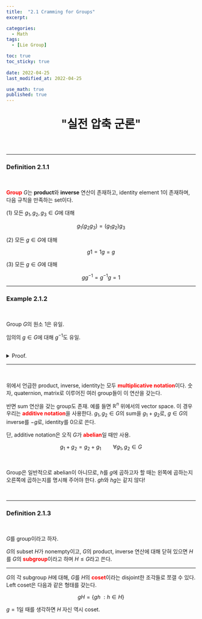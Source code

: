 ```yaml
---
title:  "2.1 Cramming for Groups"
excerpt: 

categories:
  - Math
tags:
  - [Lie Group]

toc: true
toc_sticky: true
 
date: 2022-04-25
last_modified_at: 2022-04-25

use_math: true
published: true
---
```


<p align="center" style="font-weight:600; font-size:30px">"실전 압축 군론"</p>

<br>

***

### Definition 2.1.1

<br>

<span style="color:red">**Group**</span> $G$는 **product**와 **inverse** 연산이 존재하고, identity element $1$이 존재하며, 다음 규칙을 만족하는 set이다.

 (1) 모든 $g_1, g_2, g_3 \in G$에 대해

 $$
 g_1(g_2g_3) = (g_1g_2)g_3
 $$

 (2) 모든 $g \in G$에 대해

 $$
 g1 = 1g = g
 $$
 
 (3) 모든 $g \in G$에 대해

 $$
 gg^{-1} = g^{-1}g = 1
 $$

***

### Example 2.1.2

<br>

Group $G$의 원소 $1$은 유일.

임의의 $g \in G$에 대해 $g^{-1}$도 유일.

<br>
<details>
<summary>Proof.</summary>
<div markdown="1">
<br>

임의의 $g \in G$에 대해 식 $gg'=g$의 양변의 왼쪽에 $g^{-1}$를 곱하면 $g' = 1$.

비슷하게, 각 $g \in G$에 대해 $gg''=1$를 만족하는 $g''$는 $g^{-1}$. $\square$

</div>
</details>

***

<br>

위에서 언급한 product, inverse, identity는 모두 <span style="color:red">**multiplicative notation**</span>이다. 숫자, quaternion, matrix로 이루어진 여러 group들이 이 연산을 갖는다.

반면 sum 연산을 갖는 group도 존재. 예를 들면 $\mathbb{R}^n$ 위에서의 vector space. 이 경우 우리는 <span style="color:red">**additive notation**</span>을 사용한다. $g_1, g_2 \in G$의 sum을 $g_1+g_2$로, $g \in G$의 inverse를 $-g$로, identity를 $0$으로 쓴다.

단, additive notation은 오직 $G$가 <span style="color:red">**abelian**</span>일 때만 사용.

$$
g_1+g_2 = g_2 + g_1 \qquad \forall g_1, g_2 \in G
$$

<br>

Group은 일반적으로 abelian이 아니므로, $h$를 $g$에 곱하고자 할 때는 왼쪽에 곱하는지 오른쪽에 곱하는지를 명시해 주어야 한다. $gh$와 $hg$는 같지 않다!

<br>

***

### Definition 2.1.3

<br>

$G$를 group이라고 하자.

$G$의 subset $H$가 nonempty이고, $G$의 product, inverse 연산에 대해 닫혀 있으면 $H$를 $G$의 <span style="color:red">**subgroup**</span>이라고 하며 $H \leq G$라고 쓴다.

***

$G$의 각 subgroup $H$에 대해, $G$를 $H$의 <span style="color:red">**coset**</span>이라는 disjoint한 조각들로 쪼갤 수 있다. Left coset은 다음과 같은 형태를 갖는다.

$$
gH = \{gh \ : h \in H \}
$$

$g=1$일 때를 생각하면 $H$ 자신 역시 coset.